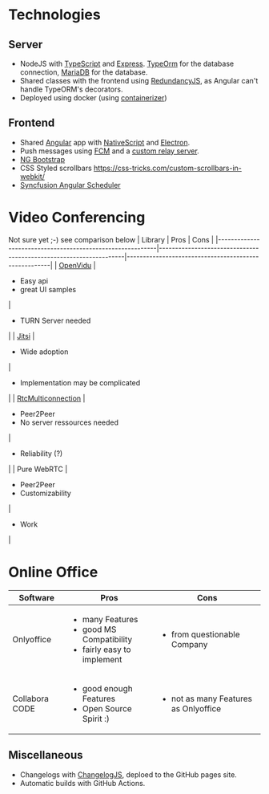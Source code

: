 # Technologies

## Server
* NodeJS with [TypeScript](https://www.typescriptlang.org/) and [Express](http://expressjs.com/). [TypeOrm](http://expressjs.com/) for the database connection, [MariaDB](https://mariadb.org/) for the database.
* Shared classes with the frontend using [RedundancyJS](https://github.com/hrueger/redundancyjs), as Angular can't handle TypeORM's decorators.
* Deployed using docker (using [containerizer](https://github.com/hrueger/containerizer/))


## Frontend
* Shared [Angular](https://angular.io/) app with [NativeScript](https://www.nativescript.org/) and [Electron](https://www.electronjs.org/).
* Push messages using [FCM](https://firebase.google.com/docs/cloud-messaging) and a [custom relay server](https://github.com/SchoolSquirrel/SquirrelFcmRelay).
* [NG Bootstrap](https://ng-bootstrap.github.io/#/home)
* CSS Styled scrollbars https://css-tricks.com/custom-scrollbars-in-webkit/
* [Syncfusion Angular Scheduler](https://www.syncfusion.com/angular-ui-components/angular-scheduler)


# Video Conferencing
Not sure yet ;-) see comparison below
| Library                                                   | Pros                                                              | Cons                                                 |
|-----------------------------------------------------------|-------------------------------------------------------------------|------------------------------------------------------|
| [OpenVidu](https://openvidu.io)                           | <ul><li>Easy api</li> <li>great UI samples</li></ul>              | <ul><li>TURN Server needed</li></ul>                 |
| [Jitsi](https://jitsi.org)                                | <ul><li>Wide adoption</li></ul>                                   | <ul><li>Implementation may be complicated</li></ul>  |
| [RtcMulticonnection](https://www.rtcmulticonnection.org/) | <ul><li>Peer2Peer</li> <li>No server ressources needed</li></ul>  | <ul><li>Reliability (?)</li></ul>                    |
| Pure WebRTC                                               | <ul><li>Peer2Peer</li> <li>Customizability</li></ul>              | <ul><li>Work</li></ul>                               |

# Online Office
| Software       | Pros                                                                                           | Cons                                                 |
|----------------|------------------------------------------------------------------------------------------------|------------------------------------------------------|
| Onlyoffice     | <ul><li>many Features</li><li>good MS Compatibility</li><li>fairly easy to implement</li></ul> | <ul><li>from questionable Company</li></ul>          |
| Collabora CODE | <ul><li>good enough Features</li><li>Open Source Spirit :)</li></ul>                           | <ul><li>not as many Features as Onlyoffice</li></ul> |

## Miscellaneous

* Changelogs with [ChangelogJS](https://github.com/hrueger/changelogjs), deploed to the GitHub pages site.
* Automatic builds with GitHub Actions.
